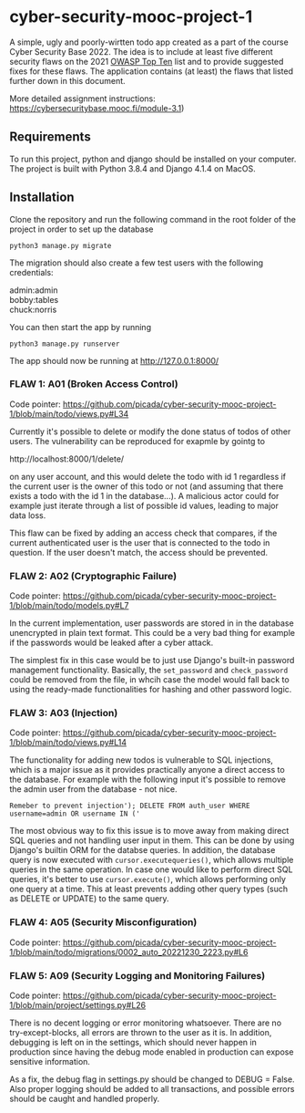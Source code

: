 # cyber-security-mooc-project-1

A simple, ugly and poorly-wirtten todo app created as a part of the course Cyber Security Base 2022. The idea is to include at least five different security flaws on the 2021 [OWASP Top Ten](https://owasp.org/www-project-top-ten/) list and to provide suggested fixes for these flaws. The application contains (at least) the flaws that listed further down in this document.

More detailed assignment instructions: https://cybersecuritybase.mooc.fi/module-3.1)

## Requirements

To run this project, python and django should be installed on your computer. The project is built with Python 3.8.4 and Django 4.1.4 on MacOS.

## Installation

Clone the repository and run the following command in the root folder of the project in order to set up the database

`python3 manage.py migrate`

The migration should also create a few test users with the following credentials:

admin:admin      
bobby:tables     
chuck:norris      

You can then start the app by running 

`python3 manage.py runserver`

The app should now be running at http://127.0.0.1:8000/


### FLAW 1: A01 (Broken Access Control)

Code pointer: https://github.com/picada/cyber-security-mooc-project-1/blob/main/todo/views.py#L34

Currently it's possible to delete or modify the done status of todos of other users. The vulnerability can be reproduced for exapmle by gointg to

http://localhost:8000/1/delete/

on any user account, and this would delete the todo with id 1 regardless if the current user is the owner of this todo or not (and assuming that there exists a todo with the id 1 in the database...). A malicious actor could for example just iterate through a list of possible id values, leading to major data loss.

This flaw can be fixed by adding an access check that compares, if the current authenticated user is the user that is connected to the todo in question. If the user doesn't match, the access should be prevented.

### FLAW 2: A02 (Cryptographic Failure)

Code pointer: https://github.com/picada/cyber-security-mooc-project-1/blob/main/todo/models.py#L7

In the current implementation, user passwords are stored in in the database unencrypted in plain text format. This could be a very bad thing for example if the passwords would be leaked after a cyber attack.

The simplest fix in this case would be to just use Django's built-in password management functionality. Basically, the `set_password` and `check_password` could be removed from the file, in whcih case the model would fall back to using the ready-made functionalities for hashing and other password logic.

### FLAW 3: A03 (Injection)

Code pointer: https://github.com/picada/cyber-security-mooc-project-1/blob/main/todo/views.py#L14


The functionality for adding new todos is vulnerable to SQL injections, which is a major issue as it provides practically anyone a direct access to the database. For example with the following input it's possible to remove the admin user from the database - not nice.

```Remeber to prevent injection'); DELETE FROM auth_user WHERE username=admin OR username IN ('```

The most obvious way to fix this issue is to move away from making direct SQL queries and not handling user input in them. This can be done by using Django's builtin ORM for the databse queries. In addition, the database query is now executed with `cursor.executequeries()`, which allows multiple queries in the same operation. In case one would like to perform direct SQL queries, it's better to use `cursor.execute()`, which allows performing only one query at a time. This at least prevents adding other query types (such as DELETE or UPDATE) to the same query.

### FLAW 4: A05 (Security Misconfiguration)

Code pointer: https://github.com/picada/cyber-security-mooc-project-1/blob/main/todo/migrations/0002_auto_20221230_2223.py#L6

### FLAW 5: A09 (Security Logging and Monitoring Failures)

Code pointer: https://github.com/picada/cyber-security-mooc-project-1/blob/main/project/settings.py#L26

There is no decent logging or error monitoring whatsoever. There are no try-except-blocks, all errors are thrown to the user as it is. In addition, debugging is left on in the settings, which should never happen in production since having the debug mode enabled in production can expose sensitive information. 

As a fix, the debug flag in settings.py should be changed to DEBUG = False. Also proper logging should be added to all transactions, and possible errors should be caught and handled properly.

